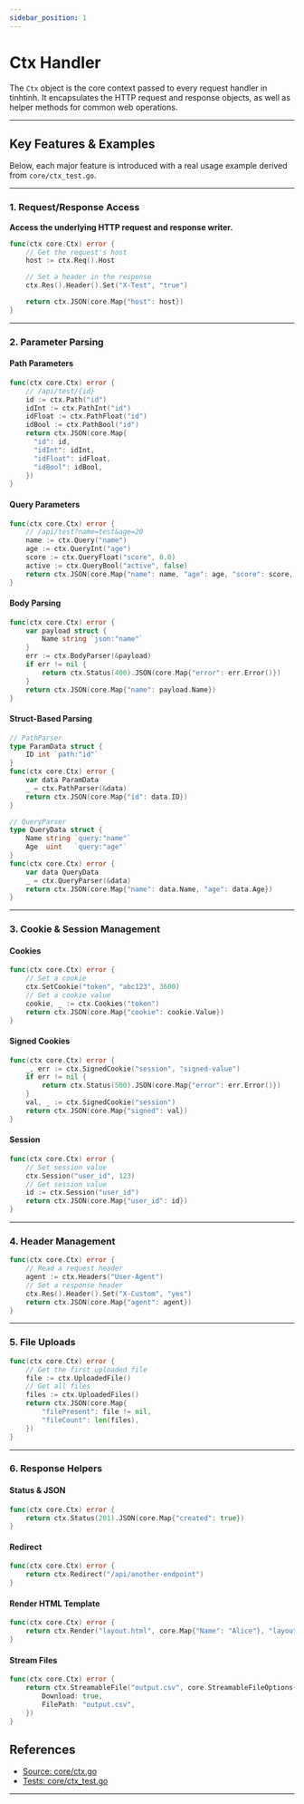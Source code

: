 ```yaml
---
sidebar_position: 1
---
```


# Ctx Handler

The `Ctx` object is the core context passed to every request handler in tinhtinh. It encapsulates the HTTP request and response objects, as well as helper methods for common web operations.

---

## Key Features & Examples

Below, each major feature is introduced with a real usage example derived from `core/ctx_test.go`.

---

### 1. Request/Response Access

**Access the underlying HTTP request and response writer.**

```go
func(ctx core.Ctx) error {
    // Get the request's host
    host := ctx.Req().Host

    // Set a header in the response
    ctx.Res().Header().Set("X-Test", "true")

    return ctx.JSON(core.Map{"host": host})
}
```

---

### 2. Parameter Parsing

#### Path Parameters

```go
func(ctx core.Ctx) error {
    // /api/test/{id}
    id := ctx.Path("id")
    idInt := ctx.PathInt("id")
    idFloat := ctx.PathFloat("id")
    idBool := ctx.PathBool("id")
    return ctx.JSON(core.Map{
      "id": id, 
      "idInt": idInt, 
      "idFloat": idFloat, 
      "idBool": idBool,
    })
}
```

#### Query Parameters

```go
func(ctx core.Ctx) error {
    // /api/test?name=test&age=20
    name := ctx.Query("name")
    age := ctx.QueryInt("age")
    score := ctx.QueryFloat("score", 0.0)
    active := ctx.QueryBool("active", false)
    return ctx.JSON(core.Map{"name": name, "age": age, "score": score, "active": active})
}
```

#### Body Parsing

```go
func(ctx core.Ctx) error {
    var payload struct {
        Name string `json:"name"`
    }
    err := ctx.BodyParser(&payload)
    if err != nil {
        return ctx.Status(400).JSON(core.Map{"error": err.Error()})
    }
    return ctx.JSON(core.Map{"name": payload.Name})
}
```

#### Struct-Based Parsing

```go
// PathParser
type ParamData struct {
    ID int `path:"id"`
}
func(ctx core.Ctx) error {
    var data ParamData
    _ = ctx.PathParser(&data)
    return ctx.JSON(core.Map{"id": data.ID})
}

// QueryParser
type QueryData struct {
    Name string `query:"name"`
    Age  uint   `query:"age"`
}
func(ctx core.Ctx) error {
    var data QueryData
    _ = ctx.QueryParser(&data)
    return ctx.JSON(core.Map{"name": data.Name, "age": data.Age})
}
```

---

### 3. Cookie & Session Management

#### Cookies

```go
func(ctx core.Ctx) error {
    // Set a cookie
    ctx.SetCookie("token", "abc123", 3600)
    // Get a cookie value
    cookie, _ := ctx.Cookies("token")
    return ctx.JSON(core.Map{"cookie": cookie.Value})
}
```

#### Signed Cookies

```go
func(ctx core.Ctx) error {
    _, err := ctx.SignedCookie("session", "signed-value")
    if err != nil {
        return ctx.Status(500).JSON(core.Map{"error": err.Error()})
    }
    val, _ := ctx.SignedCookie("session")
    return ctx.JSON(core.Map{"signed": val})
}
```

#### Session

```go
func(ctx core.Ctx) error {
    // Set session value
    ctx.Session("user_id", 123)
    // Get session value
    id := ctx.Session("user_id")
    return ctx.JSON(core.Map{"user_id": id})
}
```

---

### 4. Header Management

```go
func(ctx core.Ctx) error {
    // Read a request header
    agent := ctx.Headers("User-Agent")
    // Set a response header
    ctx.Res().Header().Set("X-Custom", "yes")
    return ctx.JSON(core.Map{"agent": agent})
}
```

---

### 5. File Uploads

```go
func(ctx core.Ctx) error {
    // Get the first uploaded file
    file := ctx.UploadedFile()
    // Get all files
    files := ctx.UploadedFiles()
    return ctx.JSON(core.Map{
        "filePresent": file != nil,
        "fileCount": len(files),
    })
}
```

---

### 6. Response Helpers

#### Status & JSON

```go
func(ctx core.Ctx) error {
    return ctx.Status(201).JSON(core.Map{"created": true})
}
```

#### Redirect

```go
func(ctx core.Ctx) error {
    return ctx.Redirect("/api/another-endpoint")
}
```

#### Render HTML Template

```go
func(ctx core.Ctx) error {
    return ctx.Render("layout.html", core.Map{"Name": "Alice"}, "layout.html", "home.html")
}
```

#### Stream Files

```go
func(ctx core.Ctx) error {
    return ctx.StreamableFile("output.csv", core.StreamableFileOptions{
        Download: true,
        FilePath: "output.csv",
    })
}
```

## References

- [Source: core/ctx.go](https://github.com/tinh-tinh/tinhtinh/blob/main/core/ctx.go)
- [Tests: core/ctx_test.go](https://github.com/tinh-tinh/tinhtinh/blob/main/core/ctx_test.go)

---